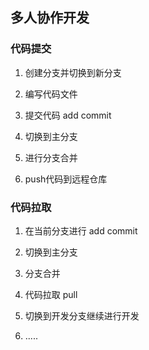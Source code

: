 

##   多人协作开发

### 代码提交


1. 创建分支并切换到新分支

2. 编写代码文件

3. 提交代码   add   commit 

4. 切换到主分支

5. 进行分支合并

6. push代码到远程仓库

### 代码拉取

1. 在当前分支进行 add  commit

2. 切换到主分支

3. 分支合并

4. 代码拉取 pull

5. 切换到开发分支继续进行开发 

6. .....
